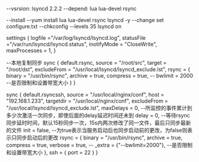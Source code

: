 --vsrsion: lsyncd 2.2.2
--depend: lua lua-devel rsync

--install
--yum install lua lua-devel rsync lsyncd -y
--change set configure.txt
--chkconfig --levels 35 lsyncd on

settings {
    logfile ="/var/log/lsyncd/lsyncd.log",
    statusFile ="/var/run/lsyncd/lsyncd.status",
    inotifyMode = "CloseWrite",
    maxProcesses = 1,
    }

--本地复制同步
sync {
    default.rsync,
    source    = "/root/src",
    target    = "/root/dst",
    excludeFrom = "/usr/local/lsyncd/lsyncd_exclude.lst",
    rsync     = {
        binary = "/usr/bin/rsync",
        archive = true,
        compress = true,
    --    bwlimit   = 2000    --是否限制和设置带宽大小
        } 
    }


sync {
    default.rsyncssh,
    source    = "/usr/local/nginx/conf",
    host      = "192.168.1.233",
    targetdir = "/usr/local/nginx/conf",
    excludeFrom = "/usr/local/lsyncd/lsyncd_exclude.lst",
    maxDelays = 0,  --所监控的事件累计到多少次激活一次同步，即使后面的delay延迟时间还未到
    delay = 0,   --等待rsync同步延时时间，默认15秒同步一次，15s内两次修改了同一文件，最后只同步最新的文件
    init = false, --为true表示当服务启动后也同步启动前的更改，为false则表示只同步启动后的更改
    rsync    = {
        binary = "/usr/bin/rsync",
        archive = true,
        compress = true,
        verbose   = true,
       -- _extra = {"--bwlimit=2000"},  --是否限制和设置带宽大小
        },
    ssh      = {
        port  =  22
        }
    }
